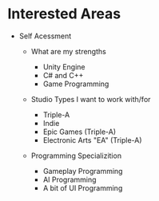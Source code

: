 # Interested Areas

* Self Acessment

    * What are my strengths
 
      - Unity Engine
      - C# and C++
      - Game Programming
        
   * Studio Types I want to work with/for

        - Triple-A
        - Indie
        - Epic Games (Triple-A)
        - Electronic Arts "EA" (Triple-A)
    
   * Programming Specializition
 
        - Gameplay Programming
        - AI Programming
        - A bit of UI Programming
